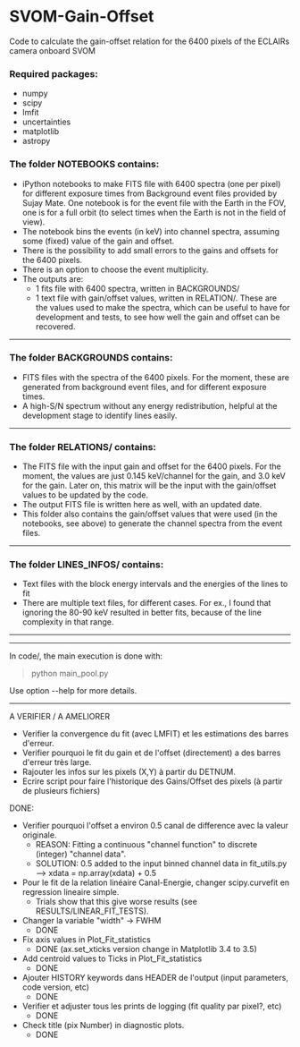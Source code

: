 # SVOM-Gain-Offset
Code to calculate the gain-offset relation for the 6400 pixels of the ECLAIRs camera onboard SVOM

### Required packages:
- numpy
- scipy
- lmfit
- uncertainties
- matplotlib
- astropy

### The folder NOTEBOOKS contains:

- iPython notebooks to make FITS file with 6400 spectra (one per pixel) for different exposure times from Background event files provided by Sujay Mate. One notebook is for the event file with the Earth in the FOV, one is for a full orbit (to select times when the Earth is not in the field of view).
- The notebook bins the events (in keV) into channel spectra, assuming some (fixed) value of the gain and offset.
- There is the possibility to add small errors to the gains and offsets for the 6400 pixels.
- There is an option to choose the event multiplicity.
- The outputs are:
   - 1 fits file with 6400 spectra, written in BACKGROUNDS/
   - 1 text file with gain/offset values, written in RELATION/. These are the values used to make the spectra, which can be useful to have for development and tests, to see how well the gain and offset can be recovered.

************************************************************************************

### The folder BACKGROUNDS contains:

- FITS files with the spectra of the 6400 pixels. For the moment, these are generated from background event files, and for different exposure times.
- A high-S/N spectrum without any energy redistribution, helpful at the development stage to identify lines easily.

************************************************************************************

### The folder RELATIONS/ contains:

- The FITS file with the input gain and offset for the 6400 pixels. For the moment, the values are just 0.145 keV/channel for the gain, and 3.0 keV for the gain. Later on, this matrix will be the input with the gain/offset values to be updated by the code.
- The output FITS file is written here as well, with an updated date.
- This folder also contains the gain/offset values that were used (in the notebooks, see above) to generate the channel spectra from the event files.

************************************************************************************

### The folder LINES_INFOS/ contains:

- Text files with the block energy intervals and the energies of the lines to fit
- There are multiple text files, for different cases.  For ex., I found that ignoring the 80-90 keV resulted in better fits, because of the line complexity in that range.

************************************************************************************
************************************************************************************


In code/, the main execution is done with:
> python main_pool.py 
>

Use option --help for more details.

************************************************************************************


A VERIFIER / A AMELIORER

- Verifier la convergence du fit (avec LMFIT) et les estimations des barres d'erreur.
- Verifier pourquoi le fit du gain et de l'offset (directement) a des barres d'erreur très large.
- Rajouter les infos sur les pixels (X,Y) à partir du DETNUM.
- Ecrire script pour faire l'historique des Gains/Offset des pixels (à partir de plusieurs fichiers)


DONE:
- Verifier pourquoi l'offset a environ 0.5 canal de difference avec la valeur originale.
  - REASON:   Fitting a continuous "channel function" to discrete (integer) "channel data".
  - SOLUTION: 0.5 added to the input binned channel data in fit_utils.py -->  xdata = np.array(xdata) + 0.5
- Pour le fit de la relation linéaire Canal-Energie, changer scipy.curvefit en regression lineaire simple.
  - Trials show that this give worse results (see RESULTS/LINEAR_FIT_TESTS).
- Changer la variable "width" -> FWHM
  - DONE
- Fix axis values in Plot_Fit_statistics
  - DONE (ax.set_xticks version change in Matplotlib 3.4 to 3.5)
- Add centroid values to Ticks in Plot_Fit_statistics
  - DONE
- Ajouter HISTORY keywords dans HEADER de l'output (input parameters, code version, etc)
  - DONE
- Verifier et adjuster tous les prints de logging (fit quality par pixel?, etc)
  - DONE
- Check title (pix Number) in diagnostic plots.
  - DONE